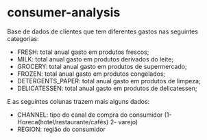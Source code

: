 # consumer-analysis

Base de dados de clientes que tem diferentes gastos nas seguintes categorias: 

- FRESH: total anual gasto em produtos frescos;
- MILK: total anual gasto em produtos derivados do leite;
- GROCERY: total anual gasto em produtos de supermercado;
- FROZEN: total anual gasto em produtos congelados;
- DETERGENTS_PAPER: total anual gasto em produtos de limpeza;
- DELICATESSEN: total anual gasto em produtos de delicatessen;

E as seguintes colunas trazem mais alguns dados: 
- CHANNEL: tipo do canal de compra do consumidor (1- Horeca(hotel/restaurante/cafés) 2- varejo)
- REGION: região do consumidor
